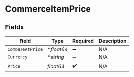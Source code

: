 # CommerceItemPrice


## Fields

| Field              | Type               | Required           | Description        |
| ------------------ | ------------------ | ------------------ | ------------------ |
| `CompareAtPrice`   | **float64*         | :heavy_minus_sign: | N/A                |
| `Currency`         | **string*          | :heavy_minus_sign: | N/A                |
| `Price`            | *float64*          | :heavy_check_mark: | N/A                |